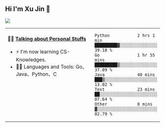 
## Hi I'm Xu Jin 👋
![](https://komarev.com/ghpvc/?username=jiayouxujin&color=brightgreen&label=PROFILE+VIEWS)



<table align="center">
<tr>
<td valign="top" width="60%">

#### 🏋️‍♀️ <a href="https://github.com/jiayouxujin" target="_blank">Talking about Personal Stuffs</a>
<!-- recent_releases starts -->

- ⚡  I'm now learning CS-Knowledges.  
- 🏊‍♂️ Languages and Tools: Go、Java、Python、C
<!-- recent_releases ends -->
</td>
<td>
 
<!--START_SECTION:waka-->

```text
Python           2 hrs 1 min     █████████▓░░░░░░░░░░░░░░░   39.18 %
Go               1 hr 55 mins    █████████▒░░░░░░░░░░░░░░░   37.09 %
Java             40 mins         ███▒░░░░░░░░░░░░░░░░░░░░░   13.02 %
Text             23 mins         ██░░░░░░░░░░░░░░░░░░░░░░░   07.64 %
Other            8 mins          ▓░░░░░░░░░░░░░░░░░░░░░░░░   02.79 %
```

<!--END_SECTION:waka-->
 
</td>
</tr>
</table>





